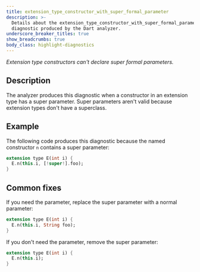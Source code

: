 ```yaml
---
title: extension_type_constructor_with_super_formal_parameter
description: >-
  Details about the extension_type_constructor_with_super_formal_parameter
  diagnostic produced by the Dart analyzer.
underscore_breaker_titles: true
show_breadcrumbs: true
body_class: highlight-diagnostics
---
```


_Extension type constructors can't declare super formal parameters._

## Description

The analyzer produces this diagnostic when a constructor in an extension
type has a super parameter. Super parameters aren't valid because
extension types don't have a superclass.

## Example

The following code produces this diagnostic because the named constructor
`n` contains a super parameter:

```dart
extension type E(int i) {
  E.n(this.i, [!super!].foo);
}
```

## Common fixes

If you need the parameter, replace the super parameter with a normal
parameter:

```dart
extension type E(int i) {
  E.n(this.i, String foo);
}
```

If you don't need the parameter, remove the super parameter:

```dart
extension type E(int i) {
  E.n(this.i);
}
```
